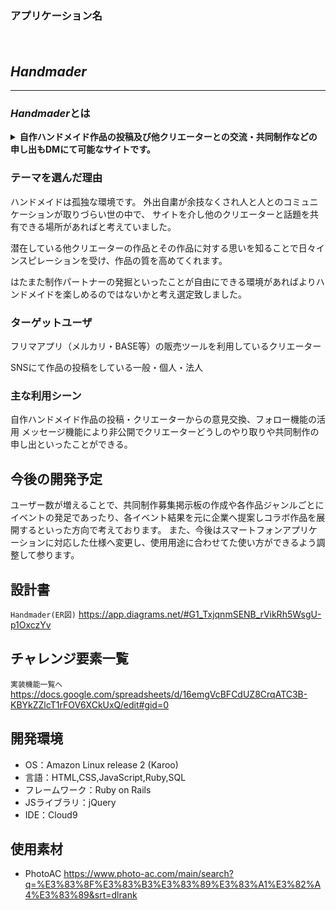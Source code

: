 ### アプリケーション名
　　　　　　　　　　　　　　　　　　　　　　　   <h2>**_Handmader_**</h2>


*****

   ### ***Handmader***とは
   <details><summary><strong>自作ハンドメイド作品の投稿及び他クリエーターとの交流・共同制作などの申し出もDMにて可能なサイトです。</strong>

  </summary><br />
<strong>思いを込めて作った作品だからこそ、同じく思いを込めて作るクリエーターと熱く交流できるコミュニティーを提供したい。


作品の意見交換を重ねられるサイトだからこそ、ワンランク上のクリエーターへと成長できる環境を提供できます。</strong></details>




### テーマを選んだ理由
ハンドメイドは孤独な環境です。
外出自粛が余技なくされ人と人とのコミュニケーションが取りづらい世の中で、
サイトを介し他のクリエーターと話題を共有できる場所があればと考えていました。

潜在している他クリエーターの作品とその作品に対する思いを知ることで日々インスピレーションを受け、作品の質を高めてくれます。

はたまた制作パートナーの発掘といったことが自由にできる環境があればよりハンドメイドを楽しめるのではないかと考え選定致しました。

### ターゲットユーザ
フリマアプリ（メルカリ・BASE等）の販売ツールを利用しているクリエーター

SNSにて作品の投稿をしている一般・個人・法人

### 主な利用シーン
自作ハンドメイド作品の投稿・クリエーターからの意見交換、フォロー機能の活用
メッセージ機能により非公開でクリエーターどうしのやり取りや共同制作の申し出といったことができる。

## 今後の開発予定
ユーザー数が増えることで、共同制作募集掲示板の作成や各作品ジャンルごとにイベントの発足であったり、各イベント結果を元に企業へ提案しコラボ作品を展開するといった方向で考えております。
また、今後はスマートフォンアプリケーションに対応した仕様へ変更し、使用用途に合わせてた使い方ができるよう調整して参ります。
## 設計書
`Handmader(ER図)`
https://app.diagrams.net/#G1_TxjqnmSENB_rVikRh5WsgU-p1OxczYv

## チャレンジ要素一覧
`実装機能一覧へ`
https://docs.google.com/spreadsheets/d/16emgVcBFCdUZ8CrqATC3B-KBYkZZlcT1rFOV6XCkUxQ/edit#gid=0



## 開発環境
- OS：Amazon Linux release 2 (Karoo)
- 言語：HTML,CSS,JavaScript,Ruby,SQL
- フレームワーク：Ruby on Rails
- JSライブラリ：jQuery
- IDE：Cloud9

## 使用素材
- PhotoAC
 https://www.photo-ac.com/main/search?q=%E3%83%8F%E3%83%B3%E3%83%89%E3%83%A1%E3%82%A4%E3%83%89&srt=dlrank